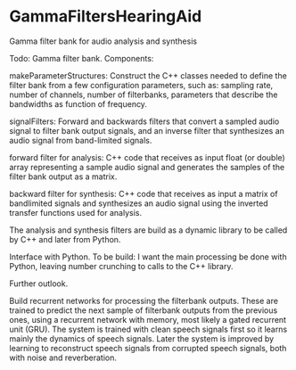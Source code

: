 # GammaFiltersHearingAid
Gamma filter bank for audio analysis and synthesis

Todo: Gamma filter bank. Components:

makeParameterStructures:
 Construct the C++ classes needed to define the filter bank
 from a few configuration parameters, such as: sampling rate,
 number of channels, number of filterbanks, parameters that
 describe the bandwidths as function of frequency.

signalFilters: Forward and backwards filters that convert
a sampled audio signal to filter bank output signals, and
an inverse filter that synthesizes an audio signal from
band-limited signals. 

 forward filter for analysis:
  C++ code that receives as input float (or double) array
  representing a sample audio signal and generates
  the samples of the filter bank output as a matrix. 

 backward filter for synthesis:
  C++ code that receives as input a matrix of bandlimited
  signals and synthesizes an audio signal using the inverted
  transfer functions used for analysis.

The analysis and synthesis filters are build as a dynamic library
to be called by C++ and later from Python.

Interface with Python. To be build: I want the main processing
be done with Python, leaving number crunching to calls to
the C++ library.

Further outlook.

Build recurrent networks for processing the filterbank outputs.
These are trained to predict the next sample of filterbank outputs
from the previous ones, using a recurrent network with memory,
most likely a gated recurrent unit (GRU). The system is trained
with clean speech signals first so it learns mainly the dynamics
of speech signals. Later the system is improved by learning
to reconstruct speech signals from corrupted speech signals, both
with noise and reverberation.
